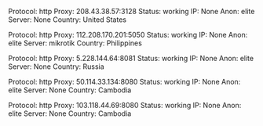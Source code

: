 Protocol: http
Proxy: 208.43.38.57:3128
Status: working
IP: None
Anon: elite
Server: None
Country: United States

Protocol: http
Proxy: 112.208.170.201:5050
Status: working
IP: None
Anon: elite
Server: mikrotik
Country: Philippines

Protocol: http
Proxy: 5.228.144.64:8081
Status: working
IP: None
Anon: elite
Server: None
Country: Russia

Protocol: http
Proxy: 50.114.33.134:8080
Status: working
IP: None
Anon: elite
Server: None
Country: Cambodia

Protocol: http
Proxy: 103.118.44.69:8080
Status: working
IP: None
Anon: elite
Server: None
Country: Cambodia

